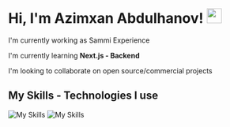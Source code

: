 # Hi, I'm Azimxan Abdulhanov! <img src="https://raw.githubusercontent.com/MartinHeinz/MartinHeinz/master.wave.gif" width="30px" height="30px">

I'm currently working as Sammi Experience

I'm currently learning **Next.js - Backend**

I'm looking to collaborate on open source/commercial projects

## My Skills - Technologies I use

![My Skills](https://skillicons.dev/icons?i=js,ts,react,next,redux,tailwind,materialui,nodejs,mongodb,git,github)
![My Skills](https://skillicons.dev/icons?i=html,css,sass,bootstrap,vscode,bash,figma)

